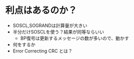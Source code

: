# 利点はあるのか？
- SOSCL,SOGRANDは計算量が大きい
- 半分だけSOSCLを使う？結果が同等ならいい
    - BP復号は更新するメッセージの数が多いので、動かす
- 何をするか
- Error Correcting CRC とは？
